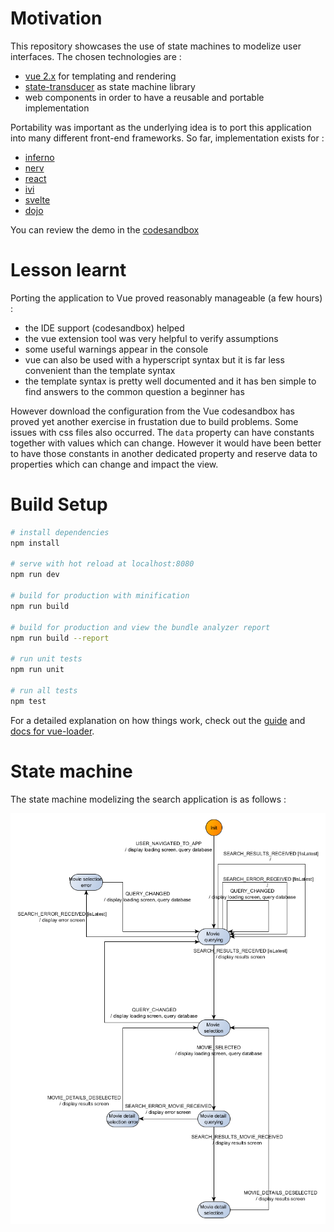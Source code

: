 # Motivation
This repository showcases the use of state machines to modelize user interfaces. The chosen 
technologies are :
 - [vue 2.x](https://vuejs.org/) for templating and rendering
 - [state-transducer](https://github.com/brucou/state-transducer) as state machine library
 - web components in order to have a reusable and portable implementation
 
Portability was important as the underlying idea is to port this application into many different
front-end frameworks. So far, implementation exists for :
  - [inferno](https://github.com/brucou/movie-search-app-inferno)
  - [nerv](https://github.com/brucou/movie-search-app-nerv)
  - [react](https://codesandbox.io/s/ym8vpqm7m9)
  - [ivi](https://github.com/brucou/movie-search-app-ivi)
  - [svelte](https://github.com/brucou/movie-search-app-svelte)
  - [dojo](https://codesandbox.io/s/jnvylz9jkw)
  
You can review the demo in the [codesandbox](https://codesandbox.io/s/p7xv6r1moq)


# Lesson learnt
Porting the application to Vue proved reasonably manageable (a few hours) :
- the IDE support (codesandbox) helped
- the vue extension tool was very helpful to verify assumptions
- some useful warnings appear in the console
- vue can also be used with a hyperscript syntax but it is far less convenient than the template 
syntax
- the template syntax is pretty well documented and it has ben simple to find answers to the 
common question a beginner has

However download the configuration from the Vue codesandbox has proved yet another exercise in 
frustation due to build problems. Some issues with css files also occurred. The `data` property 
can have constants together with values which can change. However it would have been better to 
have those constants in another dedicated property and reserve data to properties which can 
change and impact the view.

# Build Setup

``` bash
# install dependencies
npm install

# serve with hot reload at localhost:8080
npm run dev

# build for production with minification
npm run build

# build for production and view the bundle analyzer report
npm run build --report

# run unit tests
npm run unit

# run all tests
npm test
```

For a detailed explanation on how things work, check out the [guide](http://vuejs-templates.github.io/webpack/) and [docs for vue-loader](http://vuejs.github.io/vue-loader).

# State machine
The state machine modelizing the search application is as follows :

![](movie%20search%20good%20fsm%20corrected%20flowchart%20no%20emphasis%20switchMap.png)
